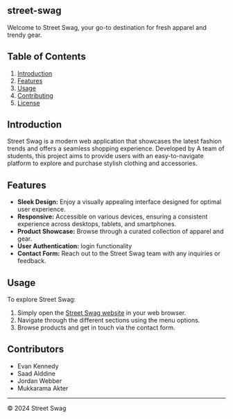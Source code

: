## street-swag

Welcome to Street Swag, your go-to destination for fresh apparel and trendy gear.

## Table of Contents
1. [Introduction](#introduction)
2. [Features](#features)
3. [Usage](#usage)
4. [Contributing](#contributing)
5. [License](#license)

## Introduction
Street Swag is a modern web application that showcases the latest fashion trends and offers a seamless shopping experience. Developed by A team of students, this project aims to provide users with an easy-to-navigate platform to explore and purchase stylish clothing and accessories.

## Features
- **Sleek Design:** Enjoy a visually appealing interface designed for optimal user experience.
- **Responsive:** Accessible on various devices, ensuring a consistent experience across desktops, tablets, and smartphones.
- **Product Showcase:** Browse through a curated collection of apparel and gear.
- **User Authentication:** login functionality
- **Contact Form:** Reach out to the Street Swag team with any inquiries or feedback.

## Usage
To explore Street Swag:
1. Simply open the [Street Swag website](https://evanckennedy.github.io/street-swag/) in your web browser.
2. Navigate through the different sections using the menu options.
3. Browse products and get in touch via the contact form.

## Contributors
- Evan Kennedy
- Saad Alddine
- Jordan Webber
- Mukkarama Akter
---

&copy; 2024 Street Swag 